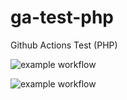 # ga-test-php
Github Actions Test (PHP)


![example workflow](https://github.com/test-yuta/ga-test-php/actions/workflows/phpunit.yml/badge.svg?branch=main)

![example workflow](https://github.com/test-yuta/ga-test-php/actions/workflows/lint.yml/badge.svg?branch=main)